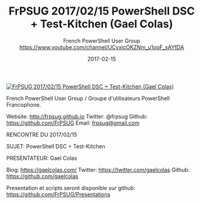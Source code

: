 ﻿---
title: FrPSUG 2017/02/15 PowerShell DSC + Test-Kitchen (Gael Colas)
date: 2017-02-15
tags: France, French, UserGroup, French PowerShell User Group
author: French PowerShell User Group https://www.youtube.com/channel/UCyxicOKZNm_u1opF_xAYfDA
---

[![FrPSUG 2017/02/15 PowerShell DSC + Test-Kitchen (Gael Colas)](https://i3.ytimg.com/vi/6IDJoSo3qDc/hqdefault.jpg "FrPSUG 2017/02/15 PowerShell DSC + Test-Kitchen (Gael Colas)")](https://www.youtube.com/watch?v=6IDJoSo3qDc)

French PowerShell User Group / Groupe d'utilisateurs PowerShell Francophone.

Website: http://frpsug.github.io
Twitter: @frpsug
Github: https://github.com/FrPSUG
Email: frpsug@gmail.com


RENCONTRE DU 2017/02/15

SUJET: PowerShell DSC + Test-Kitchen

PRESENTATEUR: Gael Colas

Blog: https://gaelcolas.com/
Twitter: https://twitter.com/gaelcolas
Github: https://github.com/gaelcolas



Presentation et scripts seront disponible sur github: https://github.com/FrPSUG/Presentations
